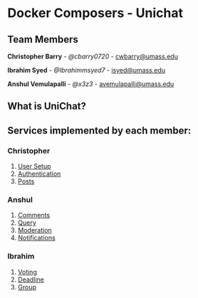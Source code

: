 # Docker Composers - Unichat

## Team Members

**Christopher Barry** - *@cbarry0720* - [cwbarry@umass.edu](cwbarry@umass.edu)

**Ibrahim Syed** - *@Ibrahimmsyed7* - [isyed@umass.edu](isyed@umass.edu)

**Anshul Vemulapalli** - *@x3z3* - [avemulapalli@umass.edu](avemulapalli@umass.edu)

## What is UniChat?

## Services implemented by each member:

### Christopher
1. [User Setup](users/README.md)
2. [Authentication](auth/README.md)
3. [Posts](posts/README.md)

### Anshul
1. [Comments](comments/README.md)
2. [Query](query/README.md)
3. [Moderation](moderation/README.md)
4. [Notifications](notifications/README.md)

### Ibrahim
1. [Voting](voting/README.md)
2. [Deadline](deadline/README.md)
3. [Group](group/README.md)